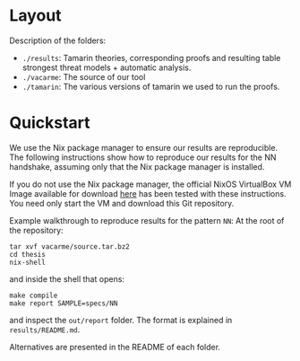 # Layout

Description of the folders:
* `./results`: Tamarin theories, corresponding proofs and resulting table strongest threat models + automatic analysis.
* `./vacarme`: The source of our tool
* `./tamarin`: The various versions of tamarin we used to run the proofs.

# Quickstart

We use the Nix package manager to ensure our results are reproducible. The following instructions show how to reproduce our results for the NN handshake, assuming only that the Nix package manager is installed. 

If you do not use the Nix package manager, the official NixOS VirtualBox VM Image available for download [here](https://releases.nixos.org/nixos/19.09/nixos-19.09.2008.ea553d8c67c/nixos-19.09.2008.ea553d8c67c-x86_64-linux.ova) has been tested with these instructions. You need only start the VM and download this Git repository. 

Example walkthrough to reproduce results for the pattern `NN`:
At the root of  the repository:

```
tar xvf vacarme/source.tar.bz2
cd thesis
nix-shell
```
and inside the shell that opens:
```
make compile
make report SAMPLE=specs/NN
```
and inspect the `out/report` folder. The format is explained in `results/README.md`.

Alternatives are presented in the README of each folder.
